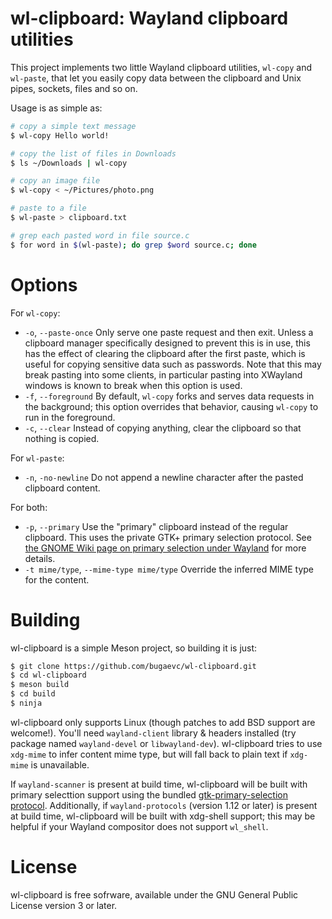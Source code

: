 # wl-clipboard: Wayland clipboard utilities

This project implements two little Wayland clipboard utilities, `wl-copy` and
`wl-paste`, that let you easily copy data between the clipboard and Unix pipes,
sockets, files and so on.

Usage is as simple as:

```bash
# copy a simple text message
$ wl-copy Hello world!

# copy the list of files in Downloads
$ ls ~/Downloads | wl-copy

# copy an image file
$ wl-copy < ~/Pictures/photo.png

# paste to a file
$ wl-paste > clipboard.txt

# grep each pasted word in file source.c
$ for word in $(wl-paste); do grep $word source.c; done
```

# Options

For `wl-copy`:

* `-o`, `--paste-once` Only serve one paste request and then exit. Unless a clipboard manager specifically designed to prevent this is in use, this has the effect of clearing the clipboard after the first paste, which is useful for copying sensitive data such as passwords. Note that this may break pasting into some clients, in particular pasting into XWayland windows is known to break when this option is used.
* `-f`, `--foreground` By default, `wl-copy` forks and serves data requests in the background; this option overrides that behavior, causing `wl-copy` to run in the foreground.
* `-c`, `--clear` Instead of copying anything, clear the clipboard so that nothing is copied.

For `wl-paste`:

* `-n`, `-no-newline` Do not append a newline character after the pasted clipboard content.

For both:

* `-p`, `--primary` Use the "primary" clipboard instead of the regular clipboard. This uses the private GTK+ primary selection protocol. See [the GNOME Wiki page on primary selection under Wayland](https://wiki.gnome.org/Initiatives/Wayland/PrimarySelection) for more details.
* `-t mime/type`, `--mime-type mime/type` Override the inferred MIME type for the content.

# Building

wl-clipboard is a simple Meson project, so building it is just:

```bash
$ git clone https://github.com/bugaevc/wl-clipboard.git
$ cd wl-clipboard
$ meson build
$ cd build
$ ninja
```

wl-clipboard only supports Linux (though patches to add BSD support are
welcome!). You'll need `wayland-client` library & headers installed (try package
named `wayland-devel` or `libwayland-dev`). wl-clipboard tries to use `xdg-mime`
to infer content mime type, but will fall back to plain text if `xdg-mime` is
unavailable.

If `wayland-scanner` is present at build time, wl-clipboard will be built with
primary selecttion support using the bundled
[gtk-primary-selection protocol](src/protocol/gtk-primary-selection.xml).
Additionally, if `wayland-protocols` (version 1.12 or later) is present at build
time, wl-clipboard will be built with xdg-shell support; this may be helpful if
your Wayland compositor does not support `wl_shell`.

# License

wl-clipboard is free sofrware, available under the GNU General Public License
version 3 or later.
